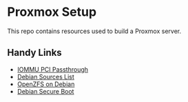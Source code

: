 # Proxmox Setup
This repo contains resources used to build a Proxmox server.

## Handy Links
* [IOMMU PCI Passthrough](https://pve.proxmox.com/wiki/Pci_passthrough)
* [Debian Sources List](https://wiki.debian.org/SourcesList)
* [OpenZFS on Debian](https://openzfs.github.io/openzfs-docs/Getting%20Started/Debian/index.html)
* [Debian Secure Boot](https://wiki.debian.org/SecureBoot)